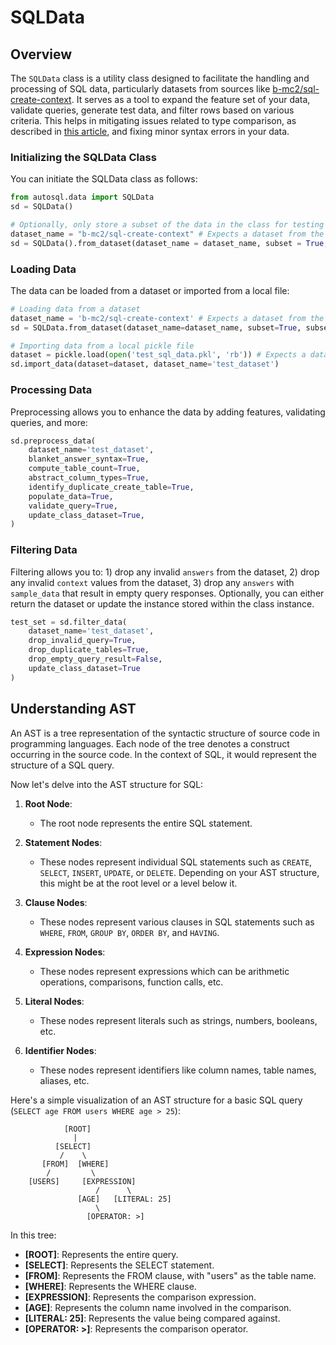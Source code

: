 # SQLData

## Overview

The `SQLData` class is a utility class designed to facilitate the handling and processing of SQL data, particularly datasets from sources like [b-mc2/sql-create-context](https://huggingface.co/datasets/b-mc2/sql-create-context). It serves as a tool to expand the feature set of your data, validate queries, generate test data, and filter rows based on various criteria. This helps in mitigating issues related to type comparison, as described in [this article](https://www.anyscale.com/blog/fine-tuning-llama-2-a-comprehensive-case-study-for-tailoring-models-to-unique-applications?s=03), and fixing minor syntax errors in your data.

### Initializing the SQLData Class

You can initiate the SQLData class as follows:

```python 
from autosql.data import SQLData
sd = SQLData()

# Optionally, only store a subset of the data in the class for testing purposes
dataset_name = "b-mc2/sql-create-context" # Expects a dataset from the Hugging Face Hub
sd = SQLData().from_dataset(dataset_name = dataset_name, subset = True, subset_value = 1000)
```

### Loading Data

The data can be loaded from a dataset or imported from a local file:

```python
# Loading data from a dataset
dataset_name = 'b-mc2/sql-create-context' # Expects a dataset from the Hugging Face Hub
sd = SQLData.from_dataset(dataset_name=dataset_name, subset=True, subset_value=100)

# Importing data from a local pickle file
dataset = pickle.load(open('test_sql_data.pkl', 'rb')) # Expects a dataset.DatasetDict
sd.import_data(dataset=dataset, dataset_name='test_dataset')
```

### Processing Data

Preprocessing allows you to enhance the data by adding features, validating queries, and more:

```python
sd.preprocess_data(
    dataset_name='test_dataset', 
    blanket_answer_syntax=True, 
    compute_table_count=True, 
    abstract_column_types=True,
    identify_duplicate_create_table=True,
    populate_data=True,
    validate_query=True,
    update_class_dataset=True,       
)
```

### Filtering Data

Filtering allows you to: 1) drop any invalid `answers` from the dataset, 2) drop any invalid `context` values from the dataset, 3) drop any `answers` with `sample_data` that result in empty query responses. Optionally, you can either return the dataset or update the instance stored within the class instance. 

```python
test_set = sd.filter_data(
    dataset_name='test_dataset', 
    drop_invalid_query=True,
    drop_duplicate_tables=True,
    drop_empty_query_result=False,
    update_class_dataset=True
)
```

## Understanding AST

An AST is a tree representation of the syntactic structure of source code in programming languages. Each node of the tree denotes a construct occurring in the source code. In the context of SQL, it would represent the structure of a SQL query.

Now let's delve into the AST structure for SQL:

1. **Root Node**:
   - The root node represents the entire SQL statement.

2. **Statement Nodes**:
   - These nodes represent individual SQL statements such as `CREATE`, `SELECT`, `INSERT`, `UPDATE`, or `DELETE`. Depending on your AST structure, this might be at the root level or a level below it.

3. **Clause Nodes**:
   - These nodes represent various clauses in SQL statements such as `WHERE`, `FROM`, `GROUP BY`, `ORDER BY`, and `HAVING`.

4. **Expression Nodes**:
   - These nodes represent expressions which can be arithmetic operations, comparisons, function calls, etc.

5. **Literal Nodes**:
   - These nodes represent literals such as strings, numbers, booleans, etc.

6. **Identifier Nodes**:
   - These nodes represent identifiers like column names, table names, aliases, etc.

Here's a simple visualization of an AST structure for a basic SQL query (`SELECT age FROM users WHERE age > 25`):

```plaintext
            [ROOT]
              |
          [SELECT]
           /    \
       [FROM]  [WHERE]
        /         \
    [USERS]     [EXPRESSION]
                   /      \
               [AGE]   [LITERAL: 25]
                   \
                 [OPERATOR: >]
```

In this tree:

- **[ROOT]**: Represents the entire query.
- **[SELECT]**: Represents the SELECT statement.
- **[FROM]**: Represents the FROM clause, with "users" as the table name.
- **[WHERE]**: Represents the WHERE clause.
- **[EXPRESSION]**: Represents the comparison expression.
- **[AGE]**: Represents the column name involved in the comparison.
- **[LITERAL: 25]**: Represents the value being compared against.
- **[OPERATOR: >]**: Represents the comparison operator.

